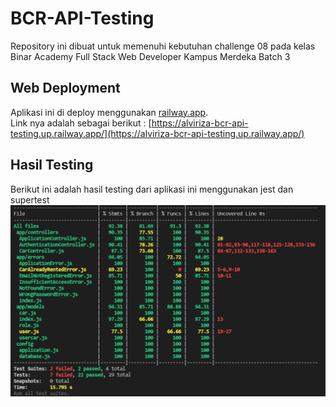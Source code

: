 # BCR-API-Testing
Repository ini dibuat untuk memenuhi kebutuhan challenge 08 pada kelas Binar Academy Full Stack Web Developer Kampus Merdeka Batch 3

## Web Deployment 
Aplikasi ini di deploy menggunakan [railway.app](railway.app).  
Link nya adalah sebagai berikut : [https://alviriza-bcr-api-testing.up.railway.app/](https://alviriza-bcr-api-testing.up.railway.app/)  

## Hasil Testing
Berikut ini adalah hasil testing dari aplikasi ini menggunakan jest dan supertest
![Test Result](./Test-result.png)
